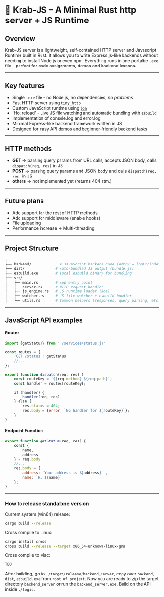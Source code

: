 # 🦀 Krab-JS – A Minimal Rust http server + JS Runtime

## Overview

Krab-JS server is a lightweight, self-contained HTTP server and Javascript Runtime built in Rust. It allows you to write Express.js-like backends without needing to install Node.js or even npm. Everything runs in one portalbe `.exe` file - perfect for code assignments, demos and backend lessons.

---

## Key features

- Single `.exe` file - no Node.js, no dependencies, *no problems*
- Fast HTTP server using `tiny_http`
- Custom JavaScript runtime using [`boa`](https://github.com/boa-dev/boa)
- 'Hot reload' - Live JS file watching and automatic bundling with `esbuild`
- Implementation of console.log and error.log
- Minimal Express-like backend framework written in JS
- Designed for easy API demos and beginner-friendly backend tasks

---

## HTTP methods

- **GET** -> parsing query params from URL calls, accepts JSON body, calls `dispatch(req, res)` in JS
- **POST** -> parsing query params and JSON body and calls `dispatch(req, res)` in JS
- **others** -> not implemented yet (returns 404 atm.)

---

## Future plans

- Add support for the rest of HTTP methods
- Add support for middleware (enable hooks)
- File uploading
- Performance increase -> Multi-threading

---

## Project Structure

```bash
.
├── backend/             # JavaScript backend code (entry = logic/index.js)
├── dist/              # Auto-bundled JS output (bundle.js)
├── esbuild.exe        # Local esbuild binary for bundling
├── src/
│   ├── main.rs        # App entry point
│   ├── server.rs      # HTTP request handler
│   ├── js_engine.rs   # JS runtime loader (Boa)
│   ├── watcher.rs     # JS file watcher + esbuild bundler
│   └── utils.rs       # Common helpers (responses, query parsing, etc.)
```

---

## JavaScript API examples

#### Router

```javascript
import {getStatus} from './services/status.js'

const routes = {
    'GET /status': getStatus
    //...
};

export function dispatch(req, res) {
    const routeKey = `${req.method} ${req.path}`;
    const handler = routes[routeKey];

    if (handler) {
        handler(req, res);
    } else {
        res.status = 404;
        res.body = {error: `No handler for ${routeKey}`};
    }
}
```

#### Endpoint Function

```javascript
export function getStatus(req, res) {
    const {
        name,
        address    
    } = req.body;
    //...
    res.body = {
        address: `Your address is ${address}` ,
        name: `Hi ${name}`
    };
}
```

---

### How to release standalone version

Current system (win64) release:
```bash
cargo build --release
```

Cross compile to Linux:
```bash
cargo install cross
cross build --release --target x86_64-unknown-linux-gnu
```

Cross compile to Mac:
```bash
TBD
```

After building, go to `./target/release/backend_server`, copy over `backend`, `dist`, `esbuild.exe` from `root of project`. Now you are ready to zip the target directory `backend_server` or run the `backend_server.exe`. Build on the API inside `./logic`.
